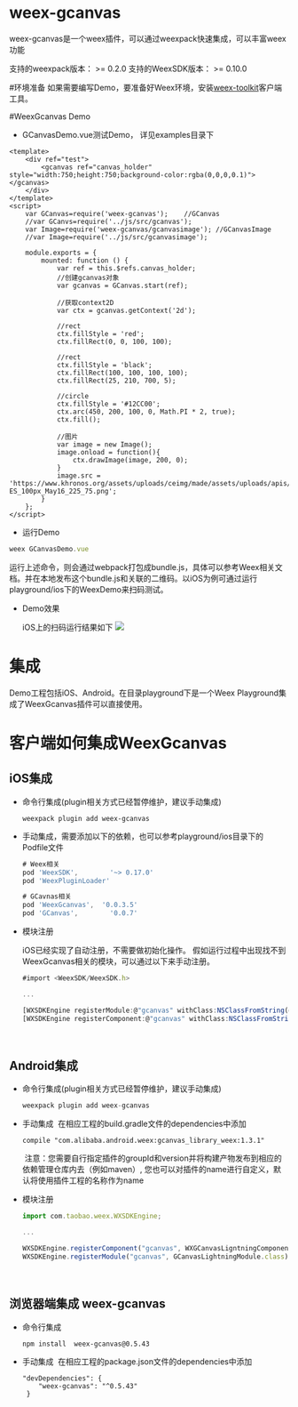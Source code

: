 # weex-gcanvas
weex-gcanvas是一个weex插件，可以通过weexpack快速集成，可以丰富weex功能

支持的weexpack版本： >= 0.2.0
支持的WeexSDK版本： >= 0.10.0


#环境准备
如果需要编写Demo，要准备好Weex环境，安装[weex-toolkit](https://www.npmjs.com/package/weex-toolkit)客户端工具。

#WeexGcanvas Demo

* GCanvasDemo.vue测试Demo， 详见examples目录下

```
<template>
	<div ref="test">
		<gcanvas ref="canvas_holder" style="width:750;height:750;background-color:rgba(0,0,0,0.1)"></gcanvas>
	</div>
</template>
<script>
	var GCanvas=require('weex-gcanvas'); 	//GCanvas
	//var GCanvs=require('../js/src/gcanvas');
	var Image=require('weex-gcanvas/gcanvasimage'); //GCanvasImage
    //var Image=require('../js/src/gcanvasimage');

	module.exports = {
		mounted: function () {
			var ref = this.$refs.canvas_holder;
			//创建gcanvas对象
			var gcanvas = GCanvas.start(ref);
			
			//获取context2D
			var ctx = gcanvas.getContext('2d');
			
			//rect
			ctx.fillStyle = 'red';
			ctx.fillRect(0, 0, 100, 100);

			//rect
			ctx.fillStyle = 'black';
			ctx.fillRect(100, 100, 100, 100);
			ctx.fillRect(25, 210, 700, 5);

			//circle
			ctx.fillStyle = '#12CC00';
			ctx.arc(450, 200, 100, 0, Math.PI * 2, true);
			ctx.fill();
			
			//图片
			var image = new Image();
			image.onload = function(){
				ctx.drawImage(image, 200, 0);
			}
			image.src = 'https://www.khronos.org/assets/uploads/ceimg/made/assets/uploads/apis/OpenGL-ES_100px_May16_225_75.png';
		}
	};
</script>
```

* 运行Demo
```Javascript
weex GCanvasDemo.vue
```

运行上述命令，则会通过webpack打包成bundle.js，具体可以参考Weex相关文档。并在本地发布这个bundle.js和关联的二维码。以iOS为例可通过运行playground/ios下的WeexDemo来扫码测试。

* Demo效果

  iOS上的扫码运行结果如下
  ![](https://img.alicdn.com/tfs/TB1NmBtc5qAXuNjy1XdXXaYcVXa-400-705.png)

# 集成

Demo工程包括iOS、Android。在目录playground下是一个Weex Playground集成了WeexGcanvas插件可以直接使用。

# 客户端如何集成WeexGcanvas
## iOS集成
- 命令行集成(plugin相关方式已经暂停维护，建议手动集成)
  ```
  weexpack plugin add weex-gcanvas
  ```

- 手动集成，需要添加以下的依赖，也可以参考playground/ios目录下的Podfile文件
  ```JavaScript
  # Weex相关
  pod 'WeexSDK', 		'~> 0.17.0'
  pod 'WeexPluginLoader'

  # GCavnas相关
  pod 'WeexGcanvas',  '0.0.3.5'
  pod 'GCanvas', 		'0.0.7'
  ```

- 模块注册

  iOS已经实现了自动注册，不需要做初始化操作。 假如运行过程中出现找不到WeexGcanvas相关的模块，可以通过以下来手动注册。

  ```javascript
  #import <WeexSDK/WeexSDK.h>

  ...

  [WXSDKEngine registerModule:@"gcanvas" withClass:NSClassFromString(@"WXGCanvasModule")];
  [WXSDKEngine registerComponent:@"gcanvas" withClass:NSClassFromString(@"WXGCanvasComponent")];
  ```

  ​

## Android集成

- 命令行集成(plugin相关方式已经暂停维护，建议手动集成)
  ```Javascript
  weexpack plugin add weex-gcanvas
  ```

- 手动集成
    在相应工程的build.gradle文件的dependencies中添加
  ```
  compile "com.alibaba.android.weex:gcanvas_library_weex:1.3.1"
  ```
    注意：您需要自行指定插件的groupId和version并将构建产物发布到相应的依赖管理仓库内去（例如maven）, 您也可以对插件的name进行自定义，默认将使用插件工程的名称作为name

- 模块注册

  ```javascript
  import com.taobao.weex.WXSDKEngine;

  ...

  WXSDKEngine.registerComponent("gcanvas", WXGCanvasLigntningComponent.class);
  WXSDKEngine.registerModule("gcanvas", GCanvasLightningModule.class);
  ```

  ​


## 浏览器端集成 weex-gcanvas
- 命令行集成
  ```
  npm install  weex-gcanvas@0.5.43
  ```
- 手动集成
    在相应工程的package.json文件的dependencies中添加
  ```
  "devDependencies": {
      "weex-gcanvas": "^0.5.43"
   }
  ```

